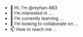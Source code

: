 - 👋 Hi, I’m @reyhan-883
- 👀 I’m interested in ...
- 🌱 I’m currently learning ...
- 💞️ I’m looking to collaborate on ...
- 📫 How to reach me ...

<!---
reyhan-883/reyhan-883 is a ✨ special ✨ repository because its `README.md` (this file) appears on your GitHub profile.
You can click the Preview link to take a look at your changes.
---
